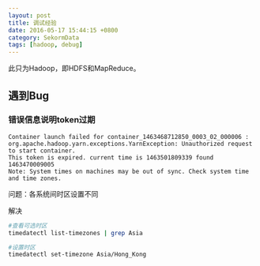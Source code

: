 ```yaml
---
layout: post
title: 调试经验
date: 2016-05-17 15:44:15 +0800
category: SekormData
tags: [hadoop, debug]
---
```


此只为Hadoop，即HDFS和MapReduce。

## 遇到Bug

### 错误信息说明token过期

```
Container launch failed for container_1463468712850_0003_02_000006 : org.apache.hadoop.yarn.exceptions.YarnException: Unauthorized request to start container.
This token is expired. current time is 1463501809339 found 1463470009005
Note: System times on machines may be out of sync. Check system time and time zones.
```
问题：各系统间时区设置不同

解决

```bash
#查看可选时区
timedatectl list-timezones | grep Asia

#设置时区
timedatectl set-timezone Asia/Hong_Kong
```
